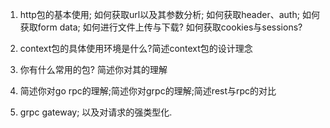 1. http包的基本使用; 如何获取url以及其参数分析; 如何获取header、auth; 如何获取form data; 如何进行文件上传与下载? 如何获取cookies与sessions? 

2. context包的具体使用环境是什么?简述context包的设计理念

3. 你有什么常用的包? 简述你对其的理解

4. 简述你对go rpc的理解;简述你对grpc的理解;简述rest与rpc的对比

5. grpc gateway; 以及对请求的强类型化.